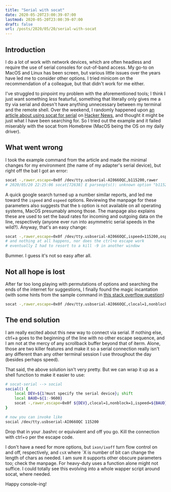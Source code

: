 ```yaml
---
title: "Serial with socat"
date: 2020-05-20T23:00:39-07:00
lastmod: 2020-05-20T23:00:39-07:00
draft: false
url: /posts/2020/05/20/serial-with-socat
---
```


## Introduction

I do a lot of work with network devices, which are often headless and require
the use of serial consoles for out-of-band access. My go-to on MacOS and Linux
has been screen, but various little issues over the years have led me to
consider other options. I tried minicom on the recommendation of a colleague,
but that didn't work for me either.

I've struggled to pinpoint my problem with the aforementioned tools; I think I
just want something _less_ featurful, something that literally only gives me a
tty via serial and doesn't have anything unnecessary between my terminal and
the remote shell. Over the weekend, I randomly happened upon [an article about
using socat for
serial](https://bloggerbust.ca/post/let-socket-cat-be-thy-glue-over-serial/) on
[Hacker News](https://news.ycombinator.com/), and thought it might be just what
I have been searching for. So I tried out the example and it failed miserably
with the socat from Homebrew (MacOS being the OS on my daily driver).

## What went wrong

I took the example command from the article and made the minimal changes for my
environment (the name of my adapter's serial device), but right off the bat I
got an error:

```sh
socat -,rawer,escape=0x0f /dev/tty.usbserial-AI066OQC,b115200,rawer
# 2020/05/20 22:25:06 socat[72638] E parseopts(): unknown option "b115200"
```

A quick google search turned up a number similar reports, and led me toward the
`ispeed` and `ospeed` options. Reviewing the manpage for these parameters also
suggests that the `b` option is not available on all operating systems, MacOS
presumably among those. The manpage also explains these are used to set the
baud rates for incoming and outgoing data on the line, respectively (anyone
ever run into asymmetric serial speeds in the wild?). Anyway, that's an easy
change:

```sh
socat -,rawer,escape=0x0f /dev/tty.usbserial-AI066OQC,ispeed=115200,ospeed=115200,rawer
# and nothing at all happens, nor does the ctrl+o escape work
# eventually I had to resort to a kill -9 in another window
```

Bummer. I guess it's not so easy after all.

## Not all hope is lost

After far too long playing with permutations of options and searching the
ends of the internet for suggestions, I finally found the magic incantation
(with some hints from the sample command in
[this stack overflow question](https://stackoverflow.com/questions/14235786/usb-serial-port-on-mac-using-socat))

```sh
socat -,rawer,escape=0x0f /dev/tty.usbserial-AI066OQC,clocal=1,nonblock=1,ispeed=115200,ospeed=115200
```

## The end solution

I am really excited about this new way to connect via serial. If nothing else,
ctrl+a goes to the beginning of the line with no other escape sequence, and I
am not at the mercy of any scrollback buffer beyond that of iterm.  Alone,
those are two killer features and make it so a serial connection really isn't
any different than any other terminal session I use throughout the day (besides
perhaps speed).

That said, the above solution isn't very pretty. But we can wrap it up as a
shell function to make it easier to use:

```sh
# socat-serial --> social
social() {
    local DEV=${1?must specify the serial device}; shift
    local BAUD=${1:-9600}
    socat -,rawer,escape=0x0f ${DEV},clocal=1,nonblock=1,ispeed=${BAUD},ospeed=${BAUD}
}

# now you can invoke like
social /dev/tty.usbserial-AI066OQC 115200
```

Drop that in your .bashrc or equivalent and off you go. Kill the connection
with ctrl+o per the escape code.

I don't have a need for more options, but `ixon/ixoff` turn flow control on and
off, respectively, and `csX` where `X is number of bit can change the length of
chars as needed. I am sure it supports other obscure parameters too; check the
manpage. For heavy-duty uses a function alone might not suffice. I could
totally see this evolving into a whole wapper script around socat, where
needed.

Happy console-ing!
